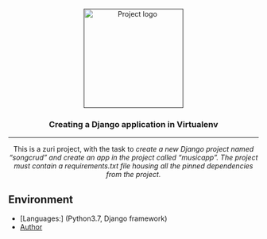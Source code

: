 <p align="center">
  <a href="" rel="noopener">
 <img width=200px height=200px src="https://i.imgur.com/6wj0hh6.jpg" alt="Project logo"></a>
</p>

<h3 align="center">Creating a Django application in Virtualenv</h3>

---

<p align="center"> This is a zuri project, with the task to <em>create a new Django project named “songcrud” and create an app in the project called “musicapp”. The project must contain a requirements.txt file housing all the pinned dependencies from the project.</em> 
    <br> 
</p>


## Environment

- [Languages:] (Python3.7, Django framework)
- [Author](#https://github.com/EddieChimezie)


